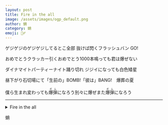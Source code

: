 ```yaml
---
layout: post
title: Fire in the all
image: /assets/images/ogp_default.png
author: 蛸
category: 蛸
emoji: 🧝‍♂️
---
```


<style>
@media (max-width: 380px) {
    .tanka-area {
        font-size: 75%;
    }
}
</style>

<div class="tanka-area"><div class="tanka">
<p>ゲジゲジのゲジゲジしてるとこ全部 抜けば閃くフラッシュバン GO!</p>
<p>おめでとうクラッカー引くおめでとう1000本鳴っても君は爆ぜない</p>
<p>ダイナマイトパーティーナイト踊り切れ ジジイになっても白色矮星 </p>
<p>昼下がり石切場にて「生前の」<span class="fs-2">BOMB!</span>「彼は」<span class="fs-2">BANG!</span>　爆葬の夏</p>
<p>僕ら生まれ変わっても<ruby>爆弾<rp>（</rp><rt>ボム</rt><rp>）</rp></ruby>になろう別々に爆ぜまた<ruby>爆弾<rp>（</rp><rt>ボム</rt><rp>）</rp></ruby>になろう</p></div></div>

---

<details><summary>Fire in the all</summary>
ゲジゲジのゲジゲジしてるとこ全部 抜けば閃くフラッシュバン GO!<br/>
おめでとうクラッカー引くおめでとう1000本鳴っても君は爆ぜない<br/>
ダイナマイトパーティーナイト踊り切れ ジジイになっても白色矮星 <br/>
昼下がり石切場にて「生前の」<span class="fs-2">BOMB!</span>「彼は」<span class="fs-2">BANG!</span>　爆葬の夏<br/>
僕ら生まれ変わっても<ruby>爆弾<rp>（</rp><rt>ボム</rt><rp>）</rp></ruby>になろう別々に爆ぜまた<ruby>爆弾<rp>（</rp><rt>ボム</rt><rp>）</rp></ruby>になろう<br/>
</details>

蛸

